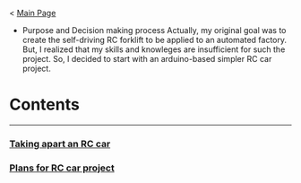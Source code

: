 < [Main Page](https://enginebeast.github.io)

- Purpose and Decision making process
Actually, my original goal was to create the self-driving RC forklift to be applied to an automated factory. But, I realized that my skills and knowleges are insufficient for such the project. So, I decided to start with an arduino-based simpler RC car project. 

# Contents
---

### [Taking apart an RC car](https://enginebeast.github.io/RCcar1/)

### [Plans for RC car project](https://enginebeast.github.io/RCcar2/)

